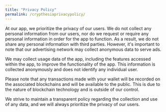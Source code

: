 ```yaml
---
title: "Privacy Policy"
permalink: /crypthesiaprivacypolicy/
---
```


At our app, we prioritize the privacy of our users. We do not collect any personal information from our users, nor do we request or require any personal information in order for the app to function. As a result, we do not share any personal information with third parties. However, it's important to note that our advertising network may collect anonymous data to serve ads.

We may collect usage data of the app, including the features accessed within the app, to improve the functionality of the app. This information is collected anonymously and does not identify any individual user.

Please note that any transactions made with your wallet will be recorded on the associated blockchains and will be available to the public. This is due to the nature of blockchain technology and is outside of our control.

We strive to maintain a transparent policy regarding the collection and use of any data, and we will always prioritize the privacy of our users.
